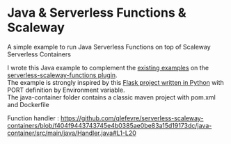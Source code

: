 # Java & Serverless Functions & Scaleway

A simple example to run Java Serverless Functions on top of Scaleway Serverless Containers

I wrote this Java example to complement the [existing examples](https://github.com/scaleway/serverless-scaleway-functions/tree/master/examples) on the [serverless-scaleway-functions plugin](https://github.com/scaleway/serverless-scaleway-functions).  
The example is strongly inspired by this [Flask project written in Python](https://github.com/scaleway/serverless-scaleway-functions/tree/master/examples/container) with PORT definition by Environment variable.  
The java-container folder contains a classic maven project with pom.xml and Dockerfile

Function handler :
https://github.com/qlefevre/serverless-scaleway-containers/blob/f404f9443743745e4b0385ae0be83a15d19173dc/java-container/src/main/java/Handler.java#L1-L20
